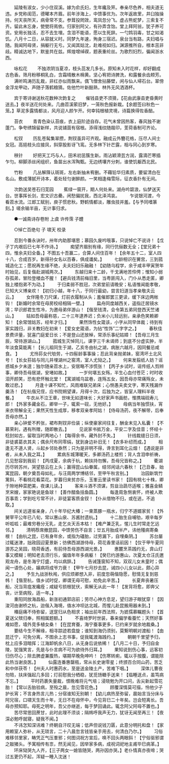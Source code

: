 <!-- { "loadSidebar": true } -->
　　延陵有淑女，少小住双溪。嫁为俞氏妇，生年纔及笄。奉亲尽色养，相夫道无违。乡党称闺范，德曜本齐眉。前年涉海上，中馈事优为。次年返故里，井臼独操持。何天丧所天，病骨常不支。参茸投罔效，鸾凤忽分飞。虚占熊蛇梦，三索复不齐。留此未忘身，甇甇将焉依。归家别阿父，有孙弄含饴。堂上拜阿翁，犹子养可资。安用长独活，忍不去生埋。含泪不能语，愿以生死辞。一勺鸩羽毒，甘之如渴饥。八月十二日，从容就义时。同梦九年速，殉身三宿迟。泉台当有路，夫妇唱与随。我闻阿母贤，捐躯行无亏。又闻其姑沈，赴难视如归。渊源推所自，根本茁非歧。精诚达地下，默鉴共在兹。辉煌增绰禊，题表重纶丝。为歌烈妇烈，徧闻浙水西。

　　咏松花
　　不独浓阴当夏凉，枝头蕊发几多长。原知未入时花样，却好翻成古色香。筛月粉移桐乳白，含霜晴散木棉黄。坚心宥把诗脾洗，和露餐余齿颊芳。
　　满听鸣涛历乱栽，非红亦似雨飘来。偶飞僧舍拈藤壁，闲与仙人埽石台。翠傍金浮龙甲动，声随子落鹤粮猜。佐他竹叶新醅熟，林外无风洒酒杯。

　　宾于寄诗谢送秋花数种次韵复之
　　催钱县吏不须猜，【花由武康县吏昏黄时送去。】夜半送花何处来。几曲苕溪萦旧梦，一笼秋色报新栽。【余题签曰秋色一笼。】草泥多露情都淡，风月迎人颜乍开。何幸钝根植灵境，诗篇换得佐香醅。

　　苔衣
　　青青色染认苔痕，衣上庭阶迹自存。花气未曾因热客，春风独不谢蓬门。争夸绣锦留新样，共说铺茵有宿根。添得浅纹随屐印，芰荷香制可齐论。

　　松钗
　　历乱苍髯集翠攒，荆钗虽异可齐观。融成云外簪花格，压尽人间士女冠。高挹枝头应接凤，斜穿股影讶飞鸾。无多林下针芒露，相与同心到岁寒。

　　秧针
　　好把天工巧与人，田禾初茁簇生新。雨沾颖滑芸方润，露滴芒寒插乍匀。柳脚添丝闲组织，鱼苗出水浑陶甄。无边绣壤齐分刺，谁使饥躯西北民。

　　竹粉
　　几丛解箨认斑斑，左右新抽未宥删。不藉铅华归素质，要留清白在名山。敷成薄腻开诗本，着处轻匀谢醉颜。一笑相逢梅雪际，征衣香扑有无间。

　　次韵送吴苍石归芜园
　　蕉绿一窗开，期人何处来。湖舟吟碧浪，仙梦送天台。世事挥长剑，宏文识古罍。闲愁偏扰我，西北泽鸿哀。
　　乍说银河渡，今看苕水流。江郎工赋别，庾子惯悲秋。野鹤情都淡，雕虫技并羞。【与予同嗜篆刻。】嗟余输半亩，无计事归求。 

　　●一诚斋诗存卷附                     上虞 许传霈 子醴

　　○悼亡百绝句                                 子 啸天 校录

　　忍到今番永诀时，卅年内助那堪思；慕园久废吟哦事，只说悼亡不说诗！【戊子丁内艰后巳七年不作诗。】
　　痴望齐眉别有缘，同行伉俪数无全；【堂兄弟十四，惟余夫妇全备。】不图五十吾赢二，合算人间住百年！【余年五十二，室人四十八，合成百岁。新得孙女名以百春，俱成谶矣。】
　　七龄相识在黉宫，三到菰城造化工；愿祝再生缘不绝，夫夫妇妇乐融融！【幼随乌程学，余于咸丰甲寅贺年时始见，后复偕赴湖城两次。】
　　东越归来十二龄，干戈满地苦伶俜；惟知小弱存孤弟，冒险登楼血不腥！【避兵钱清前梅旧里，当粤匪闯入，门仆从悉走匿，卿独上楼抱弟不为动。】
　　于归柔弱不胜冠，次弟堂前请晚安；私语惟闻能孝敬，巳知大义博亲欢！【初归小越，年十八，于同行最幼，尝言妇道当孝亲敬夫云云。】
　　女伴隆冬刀尺谋，灯前衣履制从头；羞催郎罢三更读，缓下床边两帐钩！【新婚时余常在母房校经相隔一壁。】
　　扁舟同度越西关，遥指迁居镜水湾；早识郎君生性冷，为邀母弟伴游山！【偕至钱清，会令第五弟同登西天竺诸山。】
　　姑如吾母最称慈，二十三年逮养迟；负米小儿轻远别，亲承色笑赖卿知！【余常馆姑苏，经年才归。】
　　果然饰性女箴该，小字从同早体裁；待到有家实践归，非关教妇在初来！【爱女史箴语，为拈“性饰”二字字之。】
　　春秋佳景费评量，犹喜门庭爱日长；不是登山还放棹，常添乐事纪姑嫜！【吾母三月生辰，常待游湖山。】
　　菰城生灭悼同儿，课字三千未谒师；到底不分虚实肿，半年淡食莫能离！【长儿祖同生于湖，乙亥冬由杭之湖，病胀六越月，因同餐忌咸食。 】
　　尤怜荪女代劬劳，十四髫龄事事操；忍此背亲抛弟妹，窑湾坏土北风号！【长女荪姑与同儿并埋湖州之窑湾，室人尤恸之。】
　　何来发翦纸人妨？谣惑城乡夕未遑；独尔随亲苕水上，安居略不涉慌张！【丙子乡试时，谣传纸人剪辫事，卿侍吾母居湖，安堵如故。】
　　一岁何堪五女殇，半生心血付苍茫；时时收泪开颜笑，恐有悲怀触北堂！【寓湖城乌盆巷，连殇五女，因吾母亦常痛殇女，未敢过悲。】
　　月逢十课不知忙，风雨难联兄弟床；心恻愚夫卖文字，寒天残漏作羹汤！【在杭偕兄侄，应书院朔望课，月得十次，后独为之，皆室人理料半夜餐。】
　　牛衣从不泣王章，世味无如道味长；大好家声书画舫，惟携端砚寿儿郎！【外家多藏金石，卿举一子，辄索一砚，无他好。】
　　母病当年独惯扶，宵来衣带解全无；果然天性生成厚，移孝双亲孝阿姑！【侍母汤药，夜不解带，后奉吾母亦然。】   
　　亲心钟爱不矜张，裙布荆钗非俭装；纵使豪家间往复，酬金末见入私囊！【不慕荣利，遇有所赠，随即散去。】
　　见说家书抵万金，平安二字及佳音；怀经十稔封如古，留取当时两地心！【每得余书，藏外封不失。】
　　针线裁缝日日须，非徒裘葛衣其夫；偶余尺布同零绢，犹到身边补旧无！【衣多补纫而成。】
　　相逢无不道人贤，斗起乡邻处泰然；只为是非明不得，谗言到耳化云烟！【遇说是非者，从未入我之耳。】
　　累病东城薄暖天，多卿汤药上楼煎；背人含泪申祈祷，几见愁容到我前！【丙戌夏，余病于杭，赖扶持勿懈，吾母兄皆称之。】
　　衢湖历尽转苏州，哭望慈云在上头；赢得昆山仙眷属，结邻闲话六春秋！【己丑春，始寓昆园，朝夕奠吾母如礼，与汪周两学博结邻，至甲午秋言别。】
　　治园新筑竹篱斜，不看桃花看菜花。岁暮归来贫亦乐，玉峯云里读书家！【园有桃七十株，卿于隙地种菜肥美，夜课儿读。】
　　客来斗酒不须谋，剪韭治蔬尽适喉；雅喜金鳞烹宋嫂，家家艳说是鱼球！【善作醋鱼括鱼圆。】
　　每逢周急恻衷怀，终被人欺百事乖；学到吃亏常不计，非徒宴客质金钗！【仆从借物不归，或在逃，不追取。】  
　　间关远道省亲身，八十年华纪大椿；一束蒸豚一瓶水，归宁不道婿家贫！【外舅宰平公年已八旬，常以惠山泉、苏酱肘遗杭。】
　　十二胎生自哺劬，艰辛每岁听呱呱；最难穷巷分无乳，走乞炎天舌本枯！【难产兼乏乳，惺儿生时常走乞远邻。】
　　清明荐席撤昆园，中馈劳伤不自言；廿五月胎成半产，讳他殭病寄桑根！【由杭之昆，已有身年余，或指为礓胎，过劳漏下，自埋桑阴。】
　　苏台屡过辄迷津，拙政园迎夏景新；彷佛西湖游侍母，荷花香里话前因！【仅于甲午夏同游苏之吴园，晓荷香透，有前侍吾母游西湖光景。】
　　惠麓烹茶践约无，弇山灯事又模糊；明知老去须行乐，偏值年年多病躯！【癸巳约游惠山，次夏太仓汪氏邀观龙舟，是冬海宁灯盛，均以病辞。】
　　告诫篷窗知不知，双双儿女未童时；偶闻一语伤心处，嬢病将成爷力衰！【甲午七月抄去昆，诫四小儿女以此，颇心异之。】
　　予生九战浙秋闱，供应烦卿想入非，前度忽萌偕隐愿，慰情无复到慈帏！【偕至杭，值乡试时促，卿谓无母可慰，劝免此辛苦。】
　　长夏奔丧暑压船，况当背疽发纔痊；咸疑亏损根犹伏，索解无从此一年！【发背将愈，即奔父丧，计至病殁，适一年。】   
　　重阳同放海昌船，新涨初通郭店前；劳尽心神方息足，望归游子眼犹穿！【因浚河由谢桥之杭，迨偕入海境，值水冲坝达北城，而惺儿赴昆搬用器未到。】   
　　椿庭痛不侍弥留，送窆归从色相求；袖出前年西法照，为摅孺慕瞩题头！【首夏送父殡归奉，照相属题额。】
　　不喜绮罗时世装，春来偏学看蚕忙；天然好事难如愿，墙外竞多植女桑！【在昆育蚕，海宁蚕事更多，巳约来岁就余地裁桑。】
　　要结今生不解缘，相寻踪迹若盘旋；谁知到海仍须别，莫繋明朝对渡船！【由昆迁宁，可免分离，不图余上志书事，促我辄渡海践约。】
　　朝朝千里望予归，枕上应多泪暗挥；江海卸帆余八日，从无身后说依稀！【八月二十日，予归自金陵，犹强笑言，先是与仆言病不可为欲待外归耳。】
　　果知说到伤心事，远客初归伤尽心；除去脾虚兼腹热，堪期早晚免呻吟！【伤寒转痢，辄以手按腹，谓能除此热当谢良医。】
　　仙露连番惠罄瓶，常从长史谢零星；终颁百合同山药，苦乏和中伴茯苓！【州夫人时惠药水，至是送金陵土产，苦难下咽。】
　　深体儿曹夜勿陪，扶床强起几多回；灯前慰我分栖稳，犹觅饧糖手送来！【临睡送点，虽笃病不忘。】
　　平时药裹失量裁，恨晚难将元气培；浸晓勉为开口问，舌尖新起雪花胎！【常以舌胎验病，至殁之晨，忽见雪花色。】
　　顾覆深情莫可描，怜他少子护长宵；不言身热言儿热；分宿谁知无别朝！【幼儿病热至弥留，晨始言当分床与阿兄宿，口啸天生而十年，无日不在母怀中，今见背巳二十年矣。岂会短离长。吾母亦预知耶。母死之明年，吾父亦继逝，每于梦回诵此。辄念阿父阿母不置也。】
　　苦尽常思回蔗甘，此时此理不须谈；隔帏呼我声无力，犹讶无闻至再三！【夜深必勉呼就寝，疑我不闻。】    
　　不讳怎知深讳难？终朝自汗叹无端；低声但说钱刀匮，此意分明托和盘！【家用赖室人弥补，从无琐言，二十八晨忽言钱皆亲手用去，何清白乃尔。】
　　习俗难移邻里家，畴凭正气压羣邪；何图词祝方宣后，唤不回头两眼斜！【宁俗驱邪谓之敲猪头。予寓相传有祟，然无闻见，因举家多病，成祝词祀地主甫毕巳病革。】
　　环床恸哭九人齐，【三子两女一媳皆随哭，两孙因亦哭。】老仆情真亦夜啼；哭过五更仍不起，浑疑一睡入沈迷！
